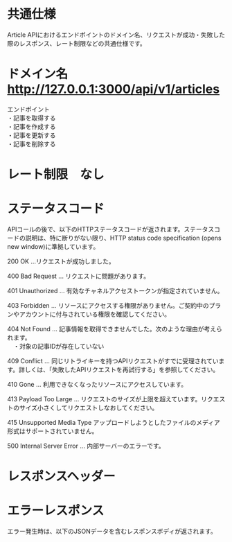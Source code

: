 # 共通仕様

Article APIにおけるエンドポイントのドメイン名、リクエストが成功・失敗した際のレスポンス、レート制限などの共通仕様です。

# ドメイン名　http://127.0.0.1:3000/api/v1/articles
エンドポイント<br>
・記事を取得する<br>
・記事を作成する<br>
・記事を更新する<br>
・記事を削除する


# レート制限　なし


# ステータスコード
APIコールの後で、以下のHTTPステータスコードが返されます。ステータスコードの説明は、特に断りがない限り、HTTP status code specification (opens new window)に準拠しています。<br>

200 OK	...リクエストが成功しました。<br>

400 Bad Request ...	リクエストに問題があります。<br>

401 Unauthorized ...	有効なチャネルアクセストークンが指定されていません。<br>

403 Forbidden ...	リソースにアクセスする権限がありません。ご契約中のプランやアカウントに付与されている権限を確認してください。<br>

404 Not Found ...	記事情報を取得できませんでした。次のような理由が考えられます。<br>
　・対象の記事IDが存在していない<br>
 
409 Conflict	... 同じリトライキーを持つAPIリクエストがすでに受理されています。詳しくは、「失敗したAPIリクエストを再試行する」を参照してください。<br>

410 Gone	... 利用できなくなったリソースにアクセスしています。<br>

413 Payload Too Large ...	リクエストのサイズが上限を超えています。リクエストのサイズ小さくしてリクエストしなおしてください。<br>

415 Unsupported Media Type	アップロードしようとしたファイルのメディア形式はサポートされていません。<br>

500 Internal Server Error	... 内部サーバーのエラーです。


# レスポンスヘッダー


# エラーレスポンス
エラー発生時は、以下のJSONデータを含むレスポンスボディが返されます。

